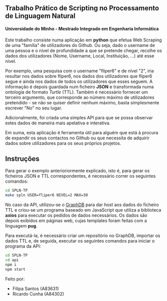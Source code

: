 ## Trabalho Prático de Scripting no Processamento de Linguagem Natural
#### Universidade do Minho - Mestrado Integrado em Engenharia Informática

Este trabalho consiste numa aplicação em **python** que efetua Web Scraping de uma "família" de utilizadores do Github. Ou seja, dado o username de uma pessoa e o nível de profundidade a que se pretende chegar, recolhe os dados dos utilizadores (Nome, Username, Local, Instituição, ...) até esse nível.

Por exemplo, uma pesquisa com o username "fliper6" e de nível "2", iria resultar nos dados sobre fliper6, nos dados dos utilizadores que fliper6 segue e ainda nos dados de todos os utilizadores que esses seguem. A informação é depois guardada num ficheiro **JSON** e transformada numa ontologia de formato *Turtle* (TTL). Também é necessário fornecer um terceiro argumento, que corresponde ao número máximo de utilizadores pretendido - se não se quiser definir nenhum máximo, basta simplesmente escrever "No" no seu lugar.

Adicionalmente, foi criada uma simples API para que se possa observar estes dados de maneira mais apelativa e interativa. 

Em suma, esta aplicação é ferramenta útil para alguém que está à procura de expandir os seus contactos no Github ou que necessita de adquirir dados sobre utilizadores para os seus próprios projetos.

## Instruções
Para gerar o exemplo anterioriormente explicado, isto é, para gerar os ficheiros JSON e TTL correspondentes, é necessário correr os seguintes comandos:
```sh
cd SPLN-TP
make spln USER=fliper6 NIVEL=2 MAX=30
```
No caso da API, utilizou-se o [GraphDB](https://graphdb.ontotext.com/) para dar host aos dados do ficheiro TTL e criou-se um programa baseado em JavaScript que utiliza a biblioteca **axios** para executar os pedidos de dados necessários. Os dados são depois exibidos em páginas web, cujas templates foram feitas com a linguagem **pug**.

Para executá-la, é necessário criar um repositório no GraphDB, importar os dados TTL e, de seguida, executar os seguintes comandos para iniciar o programa da API:
```sh
cd SPLN-TP
cd api
npm i
npm start
```



Feito por: 
- Filipa Santos (A83631)
- Ricardo Cunha (A84302)
